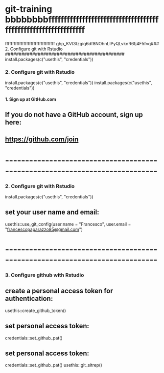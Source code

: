# git-training bbbbbbbbffffffffffffffffffffffffffffffffffffffffffffffffffffffffffffff
fffffffffffffffffffffffffffffffffff
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### 2. Configure git with Rstudio ############################################
install.packages(c("usethis", "credentials"))
### 2. Configure git with Rstudio ############################################
install.packages(c("usethis", "credentials"))
install.packages(c("usethis", "credentials"))
#### 1. Sign up at GitHub.com ################################################
## If you do not have a GitHub account, sign up here:
## https://github.com/join
# ----------------------------------------------------------------------------
### 2. Configure git with Rstudio ############################################
install.packages(c("usethis", "credentials"))
## set your user name and email:
usethis::use_git_config(user.name = "Francesco", user.email = "francescopaparazzo85@gmail.com")
# ----------------------------------------------------------------------------
### 3. Configure github with Rstudio ############################################
## create a personal access token for authentication:
usethis::create_github_token()
## set personal access token:
credentials::set_github_pat()
## set personal access token:
credentials::set_github_pat()
usethis::git_sitrep()

